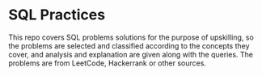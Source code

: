 # SQL Practices

This repo covers SQL problems solutions for the purpose of upskilling, so the problems are selected and classified according to the concepts they cover, and analysis and explanation are given along with the queries. The problems are from LeetCode, Hackerrank or other sources. 
